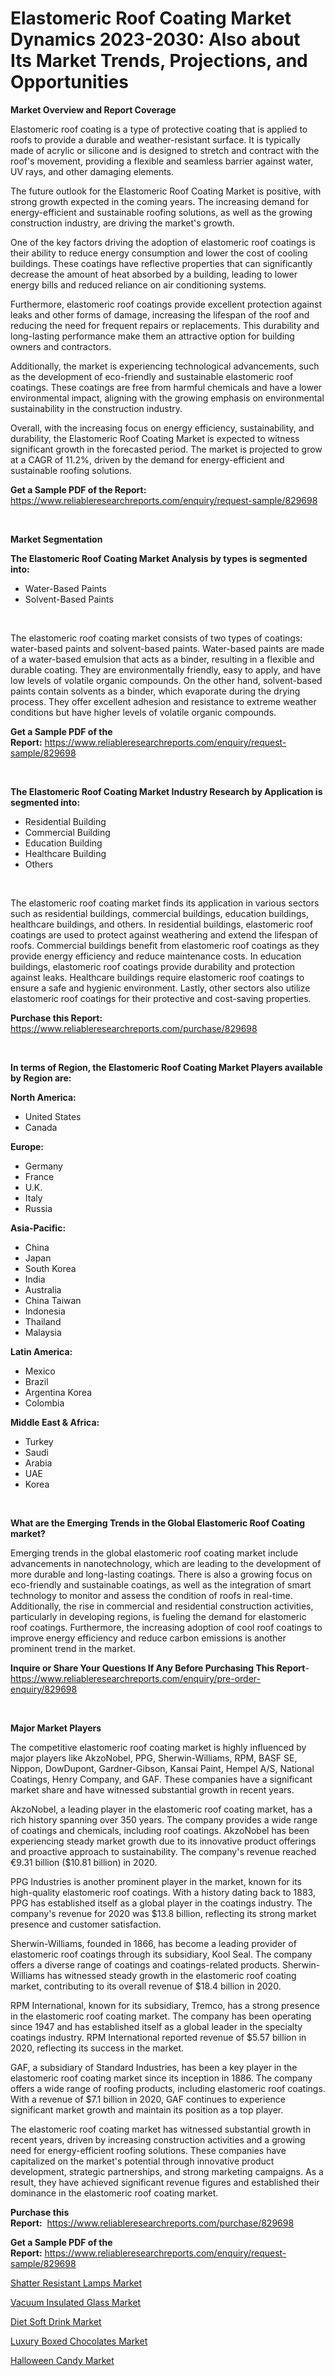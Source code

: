 <p><h1>Elastomeric Roof Coating Market Dynamics 2023-2030: Also about Its Market Trends, Projections, and Opportunities</h1></p><p><strong>Market Overview and Report Coverage</strong></p>
<p><p>Elastomeric roof coating is a type of protective coating that is applied to roofs to provide a durable and weather-resistant surface. It is typically made of acrylic or silicone and is designed to stretch and contract with the roof's movement, providing a flexible and seamless barrier against water, UV rays, and other damaging elements.</p><p>The future outlook for the Elastomeric Roof Coating Market is positive, with strong growth expected in the coming years. The increasing demand for energy-efficient and sustainable roofing solutions, as well as the growing construction industry, are driving the market's growth.</p><p>One of the key factors driving the adoption of elastomeric roof coatings is their ability to reduce energy consumption and lower the cost of cooling buildings. These coatings have reflective properties that can significantly decrease the amount of heat absorbed by a building, leading to lower energy bills and reduced reliance on air conditioning systems.</p><p>Furthermore, elastomeric roof coatings provide excellent protection against leaks and other forms of damage, increasing the lifespan of the roof and reducing the need for frequent repairs or replacements. This durability and long-lasting performance make them an attractive option for building owners and contractors.</p><p>Additionally, the market is experiencing technological advancements, such as the development of eco-friendly and sustainable elastomeric roof coatings. These coatings are free from harmful chemicals and have a lower environmental impact, aligning with the growing emphasis on environmental sustainability in the construction industry.</p><p>Overall, with the increasing focus on energy efficiency, sustainability, and durability, the Elastomeric Roof Coating Market is expected to witness significant growth in the forecasted period. The market is projected to grow at a CAGR of 11.2%, driven by the demand for energy-efficient and sustainable roofing solutions.</p></p>
<p><strong>Get a Sample PDF of the Report:</strong> <a href="https://www.reliableresearchreports.com/enquiry/request-sample/829698">https://www.reliableresearchreports.com/enquiry/request-sample/829698</a></p>
<p>&nbsp;</p>
<p><strong>Market Segmentation</strong></p>
<p><strong>The Elastomeric Roof Coating Market Analysis by types is segmented into:</strong></p>
<p><ul><li>Water-Based Paints</li><li>Solvent-Based Paints</li></ul></p>
<p>&nbsp;</p>
<p><p>The elastomeric roof coating market consists of two types of coatings: water-based paints and solvent-based paints. Water-based paints are made of a water-based emulsion that acts as a binder, resulting in a flexible and durable coating. They are environmentally friendly, easy to apply, and have low levels of volatile organic compounds. On the other hand, solvent-based paints contain solvents as a binder, which evaporate during the drying process. They offer excellent adhesion and resistance to extreme weather conditions but have higher levels of volatile organic compounds.</p></p>
<p><strong>Get a Sample PDF of the Report:</strong>&nbsp;<a href="https://www.reliableresearchreports.com/enquiry/request-sample/829698">https://www.reliableresearchreports.com/enquiry/request-sample/829698</a></p>
<p>&nbsp;</p>
<p><strong>The Elastomeric Roof Coating Market Industry Research by Application is segmented into:</strong></p>
<p><ul><li>Residential Building</li><li>Commercial Building</li><li>Education Building</li><li>Healthcare Building</li><li>Others</li></ul></p>
<p>&nbsp;</p>
<p><p>The elastomeric roof coating market finds its application in various sectors such as residential buildings, commercial buildings, education buildings, healthcare buildings, and others. In residential buildings, elastomeric roof coatings are used to protect against weathering and extend the lifespan of roofs. Commercial buildings benefit from elastomeric roof coatings as they provide energy efficiency and reduce maintenance costs. In education buildings, elastomeric roof coatings provide durability and protection against leaks. Healthcare buildings require elastomeric roof coatings to ensure a safe and hygienic environment. Lastly, other sectors also utilize elastomeric roof coatings for their protective and cost-saving properties.</p></p>
<p><strong>Purchase this Report:</strong>&nbsp; <a href="https://www.reliableresearchreports.com/purchase/829698">https://www.reliableresearchreports.com/purchase/829698</a></p>
<p>&nbsp;</p>
<p><strong>In terms of Region, the Elastomeric Roof Coating Market Players available by Region are:</strong></p>
<p>
    <p> <strong> North America: </strong>
        <ul>
            <li>United States</li>
            <li>Canada</li>
        </ul>
        </p> 
    <p> <strong> Europe: </strong>
        <ul>
            <li>Germany</li>
            <li>France</li>
            <li>U.K.</li>
            <li>Italy</li>
            <li>Russia</li>
        </ul>
        </p> 
    <p> <strong> Asia-Pacific: </strong>
        <ul>
            <li>China</li>
            <li>Japan</li>
            <li>South Korea</li>
            <li>India</li>
            <li>Australia</li>
            <li>China Taiwan</li>
            <li>Indonesia</li>
            <li>Thailand</li>
            <li>Malaysia</li>
        </ul>
        </p> 
    <p> <strong> Latin America: </strong>
        <ul>
            <li>Mexico</li>
            <li>Brazil</li>
            <li>Argentina Korea</li>
            <li>Colombia</li>
        </ul>
        </p> 
    <p> <strong> Middle East & Africa: </strong>
        <ul>
            <li>Turkey</li>
            <li>Saudi</li>
            <li>Arabia</li>
            <li>UAE</li>
            <li>Korea</li>
        </ul>
    </p>
    </p>
<p>&nbsp;</p>
<p><strong>What are the Emerging Trends in the Global Elastomeric Roof Coating market?</strong></p>
<p><p>Emerging trends in the global elastomeric roof coating market include advancements in nanotechnology, which are leading to the development of more durable and long-lasting coatings. There is also a growing focus on eco-friendly and sustainable coatings, as well as the integration of smart technology to monitor and assess the condition of roofs in real-time. Additionally, the rise in commercial and residential construction activities, particularly in developing regions, is fueling the demand for elastomeric roof coatings. Furthermore, the increasing adoption of cool roof coatings to improve energy efficiency and reduce carbon emissions is another prominent trend in the market.</p></p>
<p><strong>Inquire or Share Your Questions If Any Before Purchasing This Report</strong>- <a href="https://www.reliableresearchreports.com/enquiry/pre-order-enquiry/829698">https://www.reliableresearchreports.com/enquiry/pre-order-enquiry/829698</a></p>
<p>&nbsp;</p>
<p><strong>Major Market Players</strong></p>
<p><p>The competitive elastomeric roof coating market is highly influenced by major players like AkzoNobel, PPG, Sherwin-Williams, RPM, BASF SE, Nippon, DowDupont, Gardner-Gibson, Kansai Paint, Hempel A/S, National Coatings, Henry Company, and GAF. These companies have a significant market share and have witnessed substantial growth in recent years.</p><p>AkzoNobel, a leading player in the elastomeric roof coating market, has a rich history spanning over 350 years. The company provides a wide range of coatings and chemicals, including roof coatings. AkzoNobel has been experiencing steady market growth due to its innovative product offerings and proactive approach to sustainability. The company's revenue reached €9.31 billion ($10.81 billion) in 2020.</p><p>PPG Industries is another prominent player in the market, known for its high-quality elastomeric roof coatings. With a history dating back to 1883, PPG has established itself as a global player in the coatings industry. The company's revenue for 2020 was $13.8 billion, reflecting its strong market presence and customer satisfaction.</p><p>Sherwin-Williams, founded in 1866, has become a leading provider of elastomeric roof coatings through its subsidiary, Kool Seal. The company offers a diverse range of coatings and coatings-related products. Sherwin-Williams has witnessed steady growth in the elastomeric roof coating market, contributing to its overall revenue of $18.4 billion in 2020.</p><p>RPM International, known for its subsidiary, Tremco, has a strong presence in the elastomeric roof coating market. The company has been operating since 1947 and has established itself as a global leader in the specialty coatings industry. RPM International reported revenue of $5.57 billion in 2020, reflecting its success in the market.</p><p>GAF, a subsidiary of Standard Industries, has been a key player in the elastomeric roof coating market since its inception in 1886. The company offers a wide range of roofing products, including elastomeric roof coatings. With a revenue of $7.1 billion in 2020, GAF continues to experience significant market growth and maintain its position as a top player.</p><p>The elastomeric roof coating market has witnessed substantial growth in recent years, driven by increasing construction activities and a growing need for energy-efficient roofing solutions. These companies have capitalized on the market's potential through innovative product development, strategic partnerships, and strong marketing campaigns. As a result, they have achieved significant revenue figures and established their dominance in the elastomeric roof coating market.</p></p>
<p><strong>Purchase this Report:</strong>&nbsp;&nbsp;<a href="https://www.reliableresearchreports.com/purchase/829698">https://www.reliableresearchreports.com/purchase/829698</a></p>
<p></p>
<p><strong>Get a Sample PDF of the Report:</strong>&nbsp;<a href="https://www.reliableresearchreports.com/enquiry/request-sample/829698">https://www.reliableresearchreports.com/enquiry/request-sample/829698</a></p>
<p><p><a href="https://medium.com/@vallieemard78/shatter-resistant-lamps-market-trends-and-market-analysis-forecasted-for-period-2023-2030-712c8810bf54">Shatter Resistant Lamps Market</a></p><p><a href="https://github.com/RichRobinson5/Market-Research-Report-List-2/blob/main/vacuum-insulated-glass-market.md">Vacuum Insulated Glass Market</a></p><p><a href="https://medium.com/@tanaysamar7412/diet-soft-drink-market-exploring-market-share-market-trends-and-future-growth-e5651abe6327">Diet Soft Drink Market</a></p><p><a href="https://medium.com/@moribenton733320/luxury-boxed-chocolates-market-analysis-its-cagr-market-segmentation-and-global-industry-overview-2c33fbdfaa50">Luxury Boxed Chocolates Market</a></p><p><a href="https://medium.com/@hugthess010/halloween-candy-market-insights-into-market-cagr-market-trends-and-growth-strategies-8d18b6f84f43">Halloween Candy Market</a></p></p>
